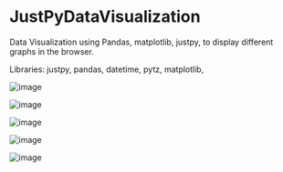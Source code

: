 # JustPyDataVisualization
Data Visualization using Pandas, matplotlib, justpy, to display different graphs in the browser.

Libraries: justpy, pandas, datetime, pytz, matplotlib,

![image](https://user-images.githubusercontent.com/53841303/132012640-39a59222-adba-4ad2-a5ff-2c94b31162b1.png)

![image](https://user-images.githubusercontent.com/53841303/132012783-05a824a2-929a-4ec2-87f5-add4481a59f0.png)

![image](https://user-images.githubusercontent.com/53841303/132012939-078aeafe-a740-4930-a0e2-4408a1010c60.png)

![image](https://user-images.githubusercontent.com/53841303/132013151-032681c9-36c7-4979-b22f-e33cb59df8ec.png)

![image](https://user-images.githubusercontent.com/53841303/132013294-45836c50-6af4-47c7-b0bf-3b5bda65b7d0.png)
